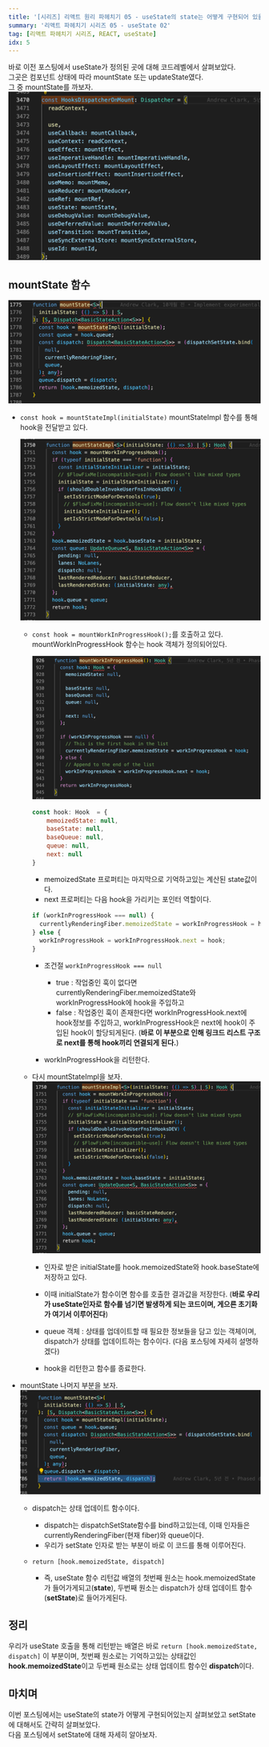 ```yaml
---
title: '[시리즈] 리액트 원리 파헤치기 05 - useState의 state는 어떻게 구현되어 있을까?'
summary: '리액트 파헤치기 시리즈 05 - useState 02'
tag: [리액트 파헤치기 시리즈, REACT, useState]
idx: 5
---
```


바로 이전 포스팅에서 useState가 정의된 곳에 대해 코드레벨에서 살펴보았다.  
그곳은 컴포넌트 상태에 따라 mountState 또는 updateState였다.  
그 중 mountState를 까보자.  
![HooksDispatcherOnMount](../../static/img/series/react/HooksDispatcherOnMount.png)  


## mountState 함수
![mountState](../../static/img/series/react/mountState.png)  

- `const hook = mountStateImpl(initialState)`
  mountStateImpl 함수를 통해 hook을 전달받고 있다.

  ![mountStateImpl](../../static/img/series/react/mountStateImpl.png)  

  - `const hook = mountWorkInProgressHook();`를 호출하고 있다.
  mountWorkInProgressHook 함수는 hook 객체가 정의되어있다.

    ![mountWorkInProgressHook](../../static/img/series/react/mountWorkInProgressHook.png)  

    ```javascript
    const hook: Hook  = {
        memoizedState: null,
        baseState: null,
        baseQueue: null,
        queue: null,
        next: null
    }
    ```
    - memoizedState 프로퍼티는 마지막으로 기억하고있는 계산된 state값이다.
    - next 프로퍼티는 다음 hook을 가리키는 포인터 역할이다.  
    

    ```javascript
    if (workInProgressHook === null) {
      currentlyRenderingFiber.memoizedState = workInProgressHook = hook;
    } else {
      workInProgressHook = workInProgressHook.next = hook;
    }
    ```
    - 조건절 `workInProgressHook === null` 
        - true : 작업중인 훅이 없다면 currentlyRenderingFiber.memoizedState와 workInProgressHook에 hook을 주입하고
        - false : 작업중인 훅이 존재한다면
        workInProgressHook.next에 hook정보를 주입하고, workInProgressHook은 next에 hook이 주입된 hook이 할당되게된다. (**바로 이 부분으로 인해 링크드 리스트 구조로 next를 통해 hook끼리 연결되게 된다.**)

    - workInProgressHook을 리턴한다.

  - 다시 mountStateImpl을 보자.
    ![mountStateImpl](../../static/img/series/react/mountStateImpl.png)  
    - 인자로 받은 initialState를 hook.memoizedState와 hook.baseState에 저장하고 있다. 
    - 이때 initialState가 함수이면 함수를 호출한 결과값을 저장한다. (**바로 우리가 useState인자로 함수를 넘기면 발생하게 되는 코드이며, 게으른 초기화가 여기서 이루어진다**)

    - queue 객체 : 상태를 업데이트할 때 필요한 정보들을 담고 있는 객체이며, dispatch가 상태를 업데이트하는 함수이다. (다음 포스팅에 자세히 설명하겠다)

    - hook을 리턴한고 함수를 종료한다.

- mountState 나머지 부분을 보자.
  ![mountState02](../../static/img/series/react/mountState02.png)  

  - dispatch는 상태 업데이트 함수이다.
    - dispatch는 dispatchSetState함수를 bind하고있는데, 이때 인자들은 currentlyRenderingFiber(현재 fiber)와 queue이다.
    - 우리가 setState 인자로 받는 부분이 바로 이 코드를 통해 이루어진다.

  - `return [hook.memoizedState, dispatch]`
    - 즉, useState 함수 리턴값 배열의 첫번째 원소는 hook.memoizedState가 들어가게되고(**state**), 두번째 원소는 dispatch가 상태 업데이트 함수(**setState**)로 들어가게된다.


## 정리
우리가 useState 호출을 통해 리턴받는 배열은 바로 `return [hook.memoizedState, dispatch]` 이 부분이며, 첫번째 원소로는 기억하고있는 상태값인 **hook.memoizedState**이고 두번째 원소로는 상태 업데이트 함수인 **dispatch**이다.

## 마치며
이번 포스팅에서는 useState의 state가 어떻게 구현되어있는지 살펴보았고 setState에 대해서도 간략히 살펴보았다.  
다음 포스팅에서 setState에 대해 자세히 알아보자.